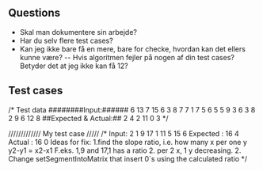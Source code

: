 ## Questions 
- Skal man dokumentere sin arbejde?
- Har du selv flere test cases?
- Kan jeg ikke bare få en mere, bare for checke, hvordan kan det ellers kunne være?
-- Hvis algoritmen fejler på nogen af din test cases? Betyder det at jeg ikke kan få 12?

## Test cases 

/* Test data
########Input:######
6
13 7 15 6
3 8 7 7
1 7 5 6
5 5 9 3
6 3 8 2
9 6 12 8
##Expected & Actual:##
 2
 4
 2
 11
 0
 3
 */


///////////// My test case /////
/*
Input:
2
1 9 17 1
11 5 15 6
 Expected :
 16
 4
 Actual :
 16
 0
Ideas for fix:
 1.find the slope ratio, i.e. how many x per one y
 y2-y1 = x2-x1
 F.eks. 1,9 and 17,1 has a ratio 2. per 2 x, 1 y decreasing.
 2. Change setSegmentIntoMatrix that insert 0`s using the calculated ratio
 */
